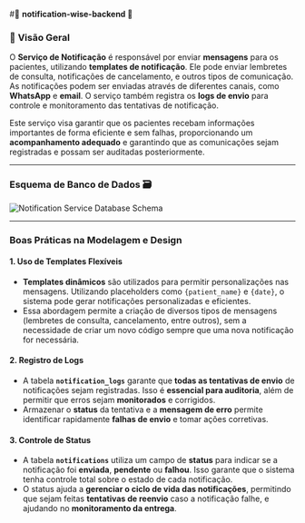 #📲 **notification-wise-backend 📲**

### 🌟 **Visão Geral**

O **Serviço de Notificação** é responsável por enviar **mensagens** para os pacientes, utilizando **templates de notificação**. 
Ele pode enviar lembretes de consulta, notificações de cancelamento, e outros tipos de comunicação. As notificações podem ser enviadas através de diferentes canais, como **WhatsApp** e **email**. O serviço também registra os **logs de envio** para controle e monitoramento das tentativas de notificação.

Este serviço visa garantir que os pacientes recebam informações importantes de forma eficiente e sem falhas, proporcionando um **acompanhamento adequado** e garantindo que as comunicações sejam registradas e possam ser auditadas posteriormente.

---
### **Esquema de Banco de Dados 🗃️**
![Notification Service Database Schema](https://github.com/user-attachments/assets/dca704f6-75cb-4dda-a4b5-dbf7037f07ef)


---
### **Boas Práticas na Modelagem e Design**

#### **1. Uso de Templates Flexíveis**
- **Templates dinâmicos** são utilizados para permitir personalizações nas mensagens. Utilizando placeholders como `{patient_name}` e `{date}`, o sistema pode gerar notificações personalizadas e eficientes.
- Essa abordagem permite a criação de diversos tipos de mensagens (lembretes de consulta, cancelamento, entre outros), sem a necessidade de criar um novo código sempre que uma nova notificação for necessária.

#### **2. Registro de Logs**
- A tabela **`notification_logs`** garante que **todas as tentativas de envio** de notificações sejam registradas. Isso é **essencial para auditoria**, além de permitir que erros sejam **monitorados** e corrigidos.
- Armazenar o **status** da tentativa e a **mensagem de erro** permite identificar rapidamente **falhas de envio** e tomar ações corretivas.

#### **3. Controle de Status**
- A tabela **`notifications`** utiliza um campo de **status** para indicar se a notificação foi **enviada**, **pendente** ou **falhou**. Isso garante que o sistema tenha controle total sobre o estado de cada notificação.
- O status ajuda a **gerenciar o ciclo de vida das notificações**, permitindo que sejam feitas **tentativas de reenvio** caso a notificação falhe, e ajudando no **monitoramento da entrega**.

